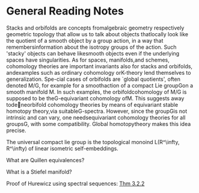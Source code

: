 # General Reading Notes

Stacks and orbifolds are concepts fromalgebraic geometry respectively geometric topology that allow us to talk about objects thatlocally look like the quotient of a smooth object by a group action, in a way that remembersinformation about the isotropy groups of the action.  Such 'stacky' objects can behave likesmooth  objects  even  if  the  underlying  spaces  have  singularities.   As  for  spaces,  manifolds,and schemes, cohomology theories are important invariants also for stacks and orbifolds, andexamples such as ordinary cohomology orK-theory lend themselves to generalization.  Spe-cial cases of orbifolds are `global quotients', often denoted M/G, for example for a smoothaction of a compact Lie groupGon a smooth manifold M.  In such examples, the orbifoldcohomology of M/G is supposed to be theG-equivariant cohomology ofM.  This suggests away todeneorbifold cohomology theories by means of equivariant stable homotopy theory,via suitableG-spectra.  However, since the groupGis not intrinsic and can vary, one needsequivariant cohomology theories for all groupsG, with some compatibility.  Global homotopytheory makes this idea precise.


The universal compact lie group is the topological monoind L(R^\infty, R^\infty) of linear isometric self-embeddings.

What are Quillen equivalences?

What is a Stiefel manifold?


Proof of Hurewicz using spectral sequences: [Thm 3.2.2](http://homepages.math.uic.edu/~mholmb2/serre.pdf)
